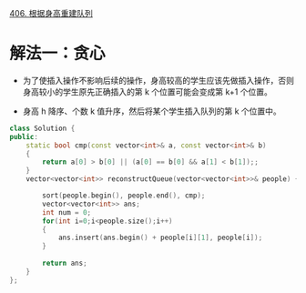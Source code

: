 [406. 根据身高重建队列](https://leetcode-cn.com/problems/queue-reconstruction-by-height/description/)



# 解法一：贪心
- 为了使插入操作不影响后续的操作，身高较高的学生应该先做插入操作，否则身高较小的学生原先正确插入的第 k 个位置可能会变成第 k+1 个位置。

- 身高 h 降序、个数 k 值升序，然后将某个学生插入队列的第 k 个位置中。
```C++
class Solution {
public:
    static bool cmp(const vector<int>& a, const vector<int>& b)
    {
        return a[0] > b[0] || (a[0] == b[0] && a[1] < b[1]);;
    }
    vector<vector<int>> reconstructQueue(vector<vector<int>>& people) {

        sort(people.begin(), people.end(), cmp); 
        vector<vector<int>> ans;
        int num = 0;
        for(int i=0;i<people.size();i++)
        {
            ans.insert(ans.begin() + people[i][1], people[i]);
        }
        
        return ans;
    }
};
```

